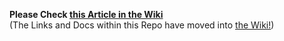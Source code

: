 **Please Check [this Article in the Wiki](../../../wiki/Restore-QT-Wallet-from-Seedphrase)**<br>(The Links and Docs within this Repo have moved into [the Wiki!](../../../wiki))
